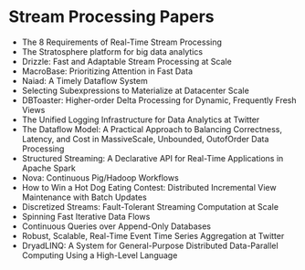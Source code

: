 # Stream Processing Papers

<ul>

                             

 <li><a target="_blank" href="https://github.com/manjunath5496/Stream-Processing-Papers/blob/master/s(1).pdf" style="text-decoration:none;">The 8 Requirements of Real-Time Stream Processing</a></li>

 <li><a target="_blank" href="https://github.com/manjunath5496/Stream-Processing-Papers/blob/master/s(2).pdf" style="text-decoration:none;">The Stratosphere platform for big data analytics</a></li>

<li><a target="_blank" href="https://github.com/manjunath5496/Stream-Processing-Papers/blob/master/s(3).pdf" style="text-decoration:none;">Drizzle: Fast and Adaptable Stream Processing at Scale</a></li>
 <li><a target="_blank" href="https://github.com/manjunath5496/Stream-Processing-Papers/blob/master/s(4).pdf" style="text-decoration:none;">MacroBase: Prioritizing Attention in Fast Data</a></li>                              
<li><a target="_blank" href="https://github.com/manjunath5496/Stream-Processing-Papers/blob/master/s(5).pdf" style="text-decoration:none;">Naiad: A Timely Dataflow System</a></li>
<li><a target="_blank" href="https://github.com/manjunath5496/Stream-Processing-Papers/blob/master/s(6).pdf" style="text-decoration:none;">Selecting Subexpressions to Materialize at Datacenter Scale</a></li>
 <li><a target="_blank" href="https://github.com/manjunath5496/Stream-Processing-Papers/blob/master/s(7).pdf" style="text-decoration:none;">DBToaster: Higher-order Delta Processing for Dynamic, Frequently Fresh Views</a></li>

 <li><a target="_blank" href="https://github.com/manjunath5496/Stream-Processing-Papers/blob/master/s(8).pdf" style="text-decoration:none;"> The Unified Logging Infrastructure
for Data Analytics at Twitter</a></li>
   <li><a target="_blank" href="https://github.com/manjunath5496/Stream-Processing-Papers/blob/master/s(9).pdf" style="text-decoration:none;">The Dataflow Model: A Practical Approach to Balancing Correctness, Latency, and Cost in MassiveScale, Unbounded, OutofOrder Data Processing</a></li>
  
   
 <li><a target="_blank" href="https://github.com/manjunath5496/Stream-Processing-Papers/blob/master/s(10).pdf" style="text-decoration:none;">Structured Streaming: A Declarative API for Real-Time Applications in Apache Spark </a></li>                              
<li><a target="_blank" href="https://github.com/manjunath5496/Stream-Processing-Papers/blob/master/s(11).pdf" style="text-decoration:none;">Nova: Continuous Pig/Hadoop Workflows</a></li>
<li><a target="_blank" href="https://github.com/manjunath5496/Stream-Processing-Papers/blob/master/s(12).pdf" style="text-decoration:none;">How to Win a Hot Dog Eating Contest: Distributed Incremental View Maintenance with Batch Updates</a></li>
<li><a target="_blank" href="https://github.com/manjunath5496/Stream-Processing-Papers/blob/master/s(13).pdf" style="text-decoration:none;">Discretized Streams: Fault-Tolerant Streaming Computation at Scale</a></li>

<li><a target="_blank" href="https://github.com/manjunath5496/Stream-Processing-Papers/blob/master/s(14).pdf" style="text-decoration:none;">Spinning Fast Iterative Data Flows</a></li>
                              
<li><a target="_blank" href="https://github.com/manjunath5496/Stream-Processing-Papers/blob/master/s(15).pdf" style="text-decoration:none;">Continuous Queries over Append-Only
Databases</a></li>

<li><a target="_blank" href="https://github.com/manjunath5496/Stream-Processing-Papers/blob/master/s(16).pdf" style="text-decoration:none;">Robust, Scalable, Real-Time Event
Time Series Aggregation at Twitter</a></li>

  <li><a target="_blank" href="https://github.com/manjunath5496/Stream-Processing-Papers/blob/master/s(17).pdf" style="text-decoration:none;">DryadLINQ: A System for General-Purpose Distributed Data-Parallel Computing Using a High-Level Language</a></li>   
  
</ul>
